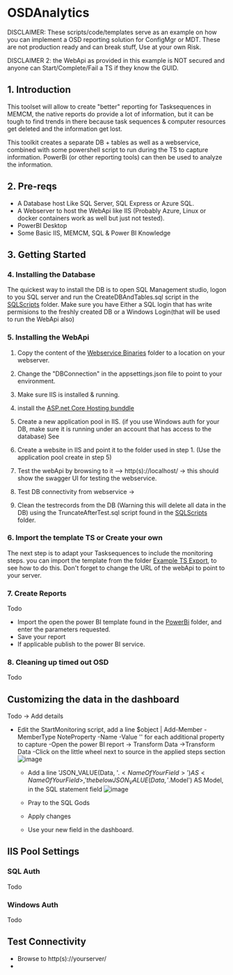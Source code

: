 # OSDAnalytics

DISCLAIMER: These scripts/code/templates serve as an example on how you can implement a OSD reporting solution for ConfigMgr or MDT. These are not production ready and can break stuff, Use at your own Risk.

DISCLAIMER 2: the WebApi as provided in this example is NOT secured and anyone can Start/Complete/Fail a TS if they know the GUID.

## 1. Introduction

This toolset will allow to create "better" reporting for Tasksequences in MEMCM, the native reports do provide a lot of information, but it can be tough to find trends in there because task sequences & computer resources get deleted and the information get lost.

This toolkit creates a separate DB + tables as well as a webservice, combined with some powershell script to run during the TS to capture information.
PowerBi (or other reporting tools) can then be used to analyze the information.

## 2. Pre-reqs

  - A Database host Like SQL Server, SQL Express or Azure SQL.
  - A Webserver to host the WebApi like IIS (Probably Azure, Linux or docker containers work as well but just not tested).
  - PowerBI Desktop
  - Some Basic IIS, MEMCM, SQL & Power BI Knowledge

## 3. Getting Started

### 4. Installing the Database
The quickest way to install the DB is to open SQL Management studio, logon to you SQL server and run the CreateDBAndTables.sql script in the [SQLScripts](https://github.com/kurtdepre/OSDAnalytics/tree/main/SQLScripts) folder. 
Make sure you have Either a SQL login that has write permisions to the freshly created DB or a Windows Login(that will be used to run the WebApi also)

### 5. Installing the WebApi
1. Copy the content of the [Webservice Binaries](https://github.com/kurtdepre/OSDAnalytics/tree/main/WebService%20Binaries) folder to a location on your webserver.
2. Change the "DBConnection" in the appsettings.json file to point to your environment.
3. Make sure IIS is installed & running.
4. install the [ASP.net Core Hosting bunddle](https://dotnet.microsoft.com/en-us/download/dotnet/thank-you/runtime-aspnetcore-6.0.2-windows-hosting-bundle-installer)
5. Create a new application pool in IIS. (if you use Windows auth for your DB, make sure it is running under an account that has access to the database) See 

7. Create a website in IIS and point it to the folder used in step 1. (Use the application pool create in step 5)
9. Test the webApi by browsing to it --> http(s)://localhost/ -> this should show the swagger UI for testing the webservice.
10. Test DB connectivity from webservice -> 
11. Clean the testrecords from the DB (Warning this will delete all data in the DB) using the TruncateAfterTest.sql script found in the [SQLScripts](https://github.com/kurtdepre/OSDAnalytics/tree/main/SQLScripts) folder. 


### 6. Import the template TS or Create your own
The next step is to adapt your Tasksequences to include the monitoring steps.
you can import the template from the folder [Example TS Export](https://github.com/kurtdepre/OSDAnalytics/tree/main/Example%20TS%20Export), to see how to do this.
Don't forget to change the URL of the webApi to point to your server.

### 7. Create Reports
Todo
- Import the open the power BI template found in the [PowerBi](https://github.com/kurtdepre/OSDAnalytics/tree/main/PowerBI) folder, and enter the parameters requested.
- Save your report
- If applicable publish to the power BI service.

### 8. Cleaning up timed out OSD 
Todo
## Customizing the data in the dashboard
Todo -> Add details

- Edit the StartMonitoring script, add a line $object | Add-Member -MemberType NoteProperty -Name <NameOfyourField> -Value '<ValueOfYourField>' for each additional property to capture
  -Open the power BI report -> Transform Data ->Transform Data
  -Click on the little wheel next to source in the applied steps section
  ![image](https://user-images.githubusercontent.com/56970265/154997769-6ea297ee-9782-485c-8655-433b1c20585b.png)
  
  - Add a line 'JSON_VALUE(Data, '$.<NameOfYourField>') AS <NameOfYourField>,' the below JSON_VALUE(Data, '$.Model') AS Model, in the SQL statement field 
  ![image](https://user-images.githubusercontent.com/56970265/154998204-378766a8-eefa-4fc2-b8e0-47879a7673b1.png)

  
  - Pray to the SQL Gods
  - Apply changes
  - Use your new field in the dashboard.


 

## IIS Pool Settings
### SQL Auth
Todo
### Windows Auth
Todo
## Test Connectivity
- Browse to http(s)://yourserver/
-

